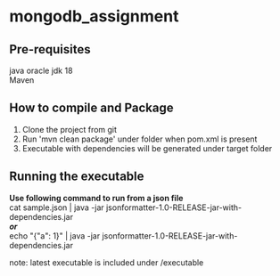 # mongodb_assignment

## Pre-requisites  
java oracle jdk 18  
Maven 

## How to compile and Package
1. Clone the project from git
2. Run 'mvn clean package' under folder when pom.xml is present
3. Executable with dependencies will be generated under target folder

## Running the executable

**Use following command to run from a json file** </br>
cat sample.json | java -jar jsonformatter-1.0-RELEASE-jar-with-dependencies.jar  
***or***  
echo "{\"a\": 1}" | java -jar jsonformatter-1.0-RELEASE-jar-with-dependencies.jar   

note: latest executable is included under /executable
